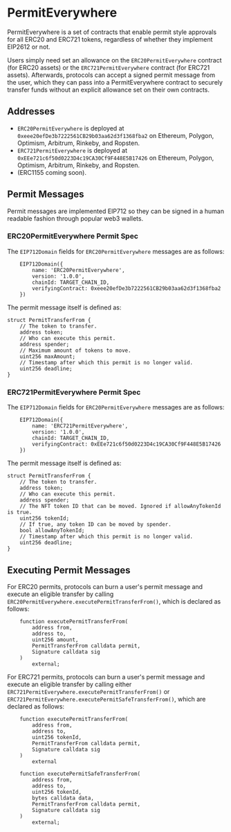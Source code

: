 # PermitEverywhere
PermitEverywhere is a set of contracts that enable permit style approvals for all ERC20 and ERC721 tokens, regardless of whether they implement EIP2612 or not.

Users simply need set an allowance on the `ERC20PermitEverywhere` contract (for ERC20 assets) or the `ERC721PermitEverywhere` contract (for ERC721 assets). Afterwards, protocols can accept a signed permit message from the user, which they can pass into a PermitEverywhere contract to securely transfer funds without an explicit allowance set on their own contracts.

## Addresses
- `ERC20PermitEverywhere` is deployed at `0xeee20efDe3b7222561CB29b03aa62d3f1368fba2` on Ethereum, Polygon, Optimism, Arbitrum, Rinkeby, and Ropsten.
- `ERC721PermitEverywhere` is deployed at `0xEEe721c6f50d0223D4c19CA30Cf9F448E5B17426` on Ethereum, Polygon, Optimism, Arbitrum, Rinkeby, and Ropsten.
- (ERC1155 coming soon).

## Permit Messages
Permit messages are implemented EIP712 so they can be signed in a human readable fashion through popular web3 wallets.

### ERC20PermitEverywhere Permit Spec

The `EIP712Domain` fields for `ERC20PermitEverywhere` messages are as follows:
```solidity
    EIP712Domain({
        name: 'ERC20PermitEverywhere',
        version: '1.0.0',
        chainId: TARGET_CHAIN_ID,
        verifyingContract: 0xeee20efDe3b7222561CB29b03aa62d3f1368fba2
    })
```

The permit message itself is defined as:
```solidity
struct PermitTransferFrom {
    // The token to transfer.
    address token;
    // Who can execute this permit.
    address spender;
    // Maximum amount of tokens to move.
    uint256 maxAmount;
    // Timestamp after which this permit is no longer valid.
    uint256 deadline;
}
```

### ERC721PermitEverywhere Permit Spec

The `EIP712Domain` fields for `ERC20PermitEverywhere` messages are as follows:
```solidity
    EIP712Domain({
        name: 'ERC721PermitEverywhere',
        version: '1.0.0',
        chainId: TARGET_CHAIN_ID,
        verifyingContract: 0xEEe721c6f50d0223D4c19CA30Cf9F448E5B17426
    })
```

The permit message itself is defined as:
```solidity
struct PermitTransferFrom {
    // The token to transfer.
    address token;
    // Who can execute this permit.
    address spender;
    // The NFT token ID that can be moved. Ignored if allowAnyTokenId is true.
    uint256 tokenId;
    // If true, any token ID can be moved by spender.
    bool allowAnyTokenId;
    // Timestamp after which this permit is no longer valid.
    uint256 deadline;
}
```

## Executing Permit Messages

For ERC20 permits, protocols can burn a user's permit message and execute an eligible transfer by calling `ERC20PermitEverywhere.executePermitTransferFrom()`, which is declared as follows:

```solidity
    function executePermitTransferFrom(
        address from,
        address to,
        uint256 amount,
        PermitTransferFrom calldata permit,
        Signature calldata sig
    )
        external;
```

For ERC721 permits, protocols can burn a user's permit message and execute an eligible transfer by calling either `ERC721PermitEverywhere.executePermitTransferFrom()` or `ERC721PermitEverywhere.executePermitSafeTransferFrom()`, which are declared as follows:

```solidity
    function executePermitTransferFrom(
        address from,
        address to,
        uint256 tokenId,
        PermitTransferFrom calldata permit,
        Signature calldata sig
    )
        external
```

```solidity
    function executePermitSafeTransferFrom(
        address from,
        address to,
        uint256 tokenId,
        bytes calldata data,
        PermitTransferFrom calldata permit,
        Signature calldata sig
    )
        external;
```
